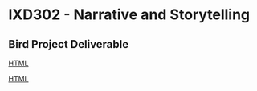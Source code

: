<h1>IXD302 - Narrative and Storytelling</h1>
</hr>

<h2>Bird Project Deliverable</h2>
</hr>


[HTML](http://martinemcgrath.github.io/IXD302-bird-project/extinct-new-zealand-bird.html)

[HTML](http://martinemcgrath.github.io/IXD302-bird-project/index.html)
